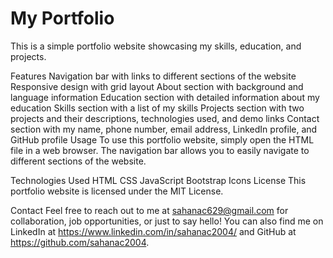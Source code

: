 # My Portfolio
This is a simple portfolio website showcasing my skills, education, and projects.

Features
Navigation bar with links to different sections of the website
Responsive design with grid layout
About section with background and language information
Education section with detailed information about my education
Skills section with a list of my skills
Projects section with two projects and their descriptions, technologies used, and demo links
Contact section with my name, phone number, email address, LinkedIn profile, and GitHub profile
Usage
To use this portfolio website, simply open the HTML file in a web browser. The navigation bar allows you to easily navigate to different sections of the website.

Technologies Used
HTML
CSS
JavaScript
Bootstrap Icons
License
This portfolio website is licensed under the MIT License.

Contact
Feel free to reach out to me at sahanac629@gmail.com for collaboration, job opportunities, or just to say hello! You can also find me on LinkedIn at https://www.linkedin.com/in/sahanac2004/ and GitHub at https://github.com/sahanac2004.
